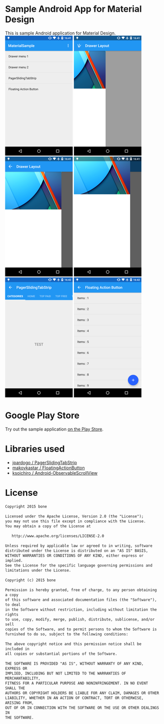 # Sample Android App for Material Design
This is sample Android application for Material Design.  
![MaterialSample Screen Shot](images/ss-01.png)
![MaterialSample Screen Shot](images/ss-02.png)
![MaterialSample Screen Shot](images/ss-03.png)
![MaterialSample Screen Shot](images/ss-04.png)
![MaterialSample Screen Shot](images/ss-05.png)
![MaterialSample Screen Shot](images/ss-06.png)

# Google Play Store
Try out the sample application [on the Play Store](https://play.google.com/store/apps/details?id=me.b0ne.app.materialsample).  

# Libraries used
* [jpardogo / PagerSlidingTabStrip](https://github.com/jpardogo/PagerSlidingTabStrip)
* [makovkastar / FloatingActionButton](https://github.com/makovkastar/FloatingActionButton)
* [ksoichiro / Android-ObservableScrollView](https://github.com/ksoichiro/Android-ObservableScrollView)

# License

    Copyright 2015 bone

    Licensed under the Apache License, Version 2.0 (the "License");
    you may not use this file except in compliance with the License.
    You may obtain a copy of the License at

       http://www.apache.org/licenses/LICENSE-2.0

    Unless required by applicable law or agreed to in writing, software
    distributed under the License is distributed on an "AS IS" BASIS,
    WITHOUT WARRANTIES OR CONDITIONS OF ANY KIND, either express or implied.
    See the License for the specific language governing permissions and
    limitations under the License.

    Copyright (c) 2015 bone

    Permission is hereby granted, free of charge, to any person obtaining a copy
    of this software and associated documentation files (the "Software"), to deal
    in the Software without restriction, including without limitation the rights
    to use, copy, modify, merge, publish, distribute, sublicense, and/or sell
    copies of the Software, and to permit persons to whom the Software is
    furnished to do so, subject to the following conditions:

    The above copyright notice and this permission notice shall be included in
    all copies or substantial portions of the Software.

    THE SOFTWARE IS PROVIDED "AS IS", WITHOUT WARRANTY OF ANY KIND, EXPRESS OR
    IMPLIED, INCLUDING BUT NOT LIMITED TO THE WARRANTIES OF MERCHANTABILITY,
    FITNESS FOR A PARTICULAR PURPOSE AND NONINFRINGEMENT. IN NO EVENT SHALL THE
    AUTHORS OR COPYRIGHT HOLDERS BE LIABLE FOR ANY CLAIM, DAMAGES OR OTHER
    LIABILITY, WHETHER IN AN ACTION OF CONTRACT, TORT OR OTHERWISE, ARISING FROM,
    OUT OF OR IN CONNECTION WITH THE SOFTWARE OR THE USE OR OTHER DEALINGS IN
    THE SOFTWARE.